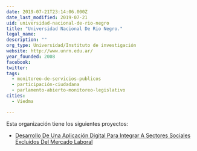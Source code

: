 ```yaml
---
date: 2019-07-21T23:14:06.000Z
date_last_modified: 2019-07-21
uid: universidad-nacional-de-rio-negro
title: "Universidad Nacional De Rio Negro."
legal_name: 
description: ""
org_type: Universidad/Instituto de investigación
website: http://www.unrn.edu.ar/
year_founded: 2008
facebook: 
twitter: 
tags:
  - monitoreo-de-servicios-publicos
  - participación-ciudadana
  - parlamento-abierto-monitoreo-legislativo
cities: 
  - Viedma

---
```


Esta organización tiene los siguientes proyectos:

- [Desarrollo De Una Aplicación Digital Para Integrar A Sectores Sociales  Excluidos Del Mercado Laboral](/proyectos/desarrollo-de-una-aplicacion-digital-para-integrar-a-sectores-sociales-excluidos-del-mercado-laboral)
